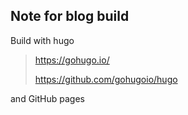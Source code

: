 ## Note for blog build

Build with hugo

> https://gohugo.io/
>
> https://github.com/gohugoio/hugo

and GitHub pages

